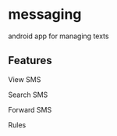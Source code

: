 # messaging
android app for managing texts

## Features
<WIP> View SMS

<WIP> Search SMS

<WIP> Forward SMS

<WIP> Rules
